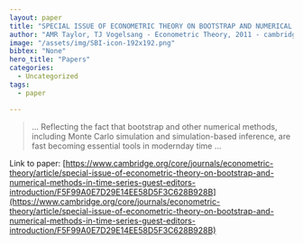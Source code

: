 ```yaml
---
layout: paper
title: "SPECIAL ISSUE OF ECONOMETRIC THEORY ON BOOTSTRAP AND NUMERICAL METHODS IN TIME SERIES: GUEST EDITORS'INTRODUCTION"
author: "AMR Taylor, TJ Vogelsang - Econometric Theory, 2011 - cambridge.org"
image: "/assets/img/SBI-icon-192x192.png"
bibtex: "None"
hero_title: "Papers"
categories:
  - Uncategorized
tags:
  - paper

---
```

>… Reflecting the fact that bootstrap and other numerical methods, including Monte Carlo simulation and simulation-based inference, are fast becoming essential tools in modernday time …

Link to paper: [https://www.cambridge.org/core/journals/econometric-theory/article/special-issue-of-econometric-theory-on-bootstrap-and-numerical-methods-in-time-series-guest-editors-introduction/F5F99A0E7D29E14EE58D5F3C628B928B](https://www.cambridge.org/core/journals/econometric-theory/article/special-issue-of-econometric-theory-on-bootstrap-and-numerical-methods-in-time-series-guest-editors-introduction/F5F99A0E7D29E14EE58D5F3C628B928B)


